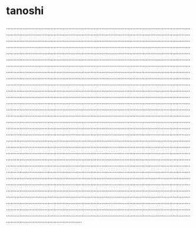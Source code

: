 # tanoshi
.......................................................................................................................................................................................................................................................................................................................................................................................................................................................................................................................................................................................................................................................................................................................................................................................................................................................................................................................................................................................................................................................................................................................................................................................................................................................................................................................................................................................................................................................................................................................................................................................................................................................................................................................................................................................................................................................................................................................................................................................................................................................................................................................................................................................................................................................................................................................................................................................................................................................................................................................................................................................................................................................................................................................................................................................................................................................................................................................................................................................................................................................................................................................................................................................................................................................................................................................................................................................................................................................................................................................................................................................................................................................................................................................................................................................................................................................................................................................................................................................................................................................